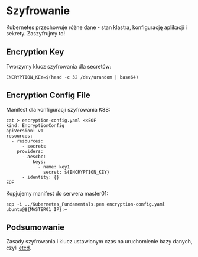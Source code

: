 # Szyfrowanie

Kubernetes przechowuje różne dane - stan klastra, konfigurację aplikacji i sekrety. Zaszyfrujmy to!

## Encryption Key
Tworzymy klucz szyfrowania dla secretów:
```
ENCRYPTION_KEY=$(head -c 32 /dev/urandom | base64)
```
## Encryption Config File

Manifest dla konfiguracji szyfrowania K8S:
```
cat > encryption-config.yaml <<EOF
kind: EncryptionConfig
apiVersion: v1
resources:
  - resources:
      - secrets
    providers:
      - aescbc:
          keys:
            - name: key1
              secret: ${ENCRYPTION_KEY}
      - identity: {}
EOF
```
Kopjujemy manifest do serwera master01:
```
scp -i ../Kubernetes_Fundamentals.pem encryption-config.yaml ubuntu@${MASTER01_IP}:~
```
## Podsumowanie
Zasady szyfrowania i klucz ustawionym czas na uruchomienie bazy danych, czyli [etcd](https://github.com/inleo-pl/Warsztat-Kubernetes-Fundamentals/blob/master/06-Uruchomienie-etcd.md).
